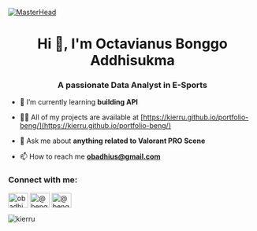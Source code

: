 [![MasterHead](https://i.imgur.com/eRaMGaP.png)](https://obadhius.notion.site/Valorant-Dashboard-Data-Scrapping-VCT-Pacific-080c09b09bb843b2b0f91581bfd0b89f)

<h1 align="center">Hi 👋, I'm Octavianus Bonggo Addhisukma</h1>
<h3 align="center">A passionate Data Analyst in E-Sports</h3>

- 🌱 I’m currently learning **building API**

- 👨‍💻 All of my projects are available at [https://kierru.github.io/portfolio-beng/](https://kierru.github.io/portfolio-beng/)

- 💬 Ask me about **anything related to Valorant PRO Scene**

- 📫 How to reach me **obadhius@gmail.com**

<h3 align="left">Connect with me:</h3>
<p align="left">
<a href="https://linkedin.com/in/obadhius" target="blank"><img align="center" src="https://raw.githubusercontent.com/rahuldkjain/github-profile-readme-generator/master/src/images/icons/Social/linked-in-alt.svg" alt="obadhius" height="30" width="40" /></a>
<a href="https://instagram.com/@beng_bengo" target="blank"><img align="center" src="https://raw.githubusercontent.com/rahuldkjain/github-profile-readme-generator/master/src/images/icons/Social/instagram.svg" alt="@beng_bengo" height="30" width="40" /></a>
  <a href="https://twitter.com/@beng2wo" target="blank"><img align="center" src="https://raw.githubusercontent.com/rahuldkjain/github-profile-readme-generator/master/src/images/icons/Social/twitter.svg" alt="@beng2wo" height="30" width="40" /></a>
</p>

<p><img align="left" src="https://github-readme-stats.vercel.app/api/top-langs?username=kierru&show_icons=true&locale=en&layout=compact" alt="kierru" /></p>
